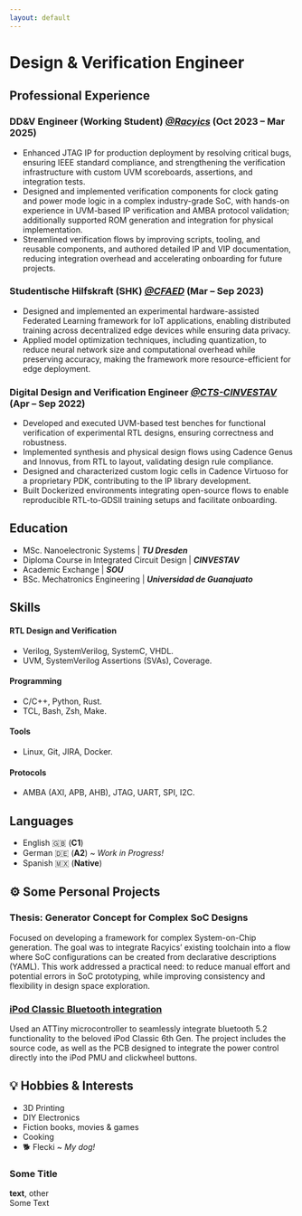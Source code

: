 ```yaml
---
layout: default
---
```

# Design & Verification Engineer


## Professional Experience

### DD&V Engineer (Working Student) [***@Racyics***](https://racyics.de/) (Oct 2023 – Mar 2025)
* Enhanced JTAG IP for production deployment by resolving critical bugs, ensuring IEEE standard compliance, and strengthening the verification infrastructure with custom UVM scoreboards, assertions, and integration tests.
* Designed and implemented verification components for clock gating and power mode logic in a complex industry-grade SoC, with hands-on experience in UVM-based IP verification and AMBA protocol validation; additionally supported ROM generation and integration for physical implementation.
* Streamlined verification flows by improving scripts, tooling, and reusable components, and authored detailed IP and VIP documentation, reducing integration overhead and accelerating onboarding for future projects.

### Studentische Hilfskraft (SHK) [***@CFAED***](https://cfaed.tu-dresden.de/) (Mar – Sep 2023)
* Designed and implemented an experimental hardware-assisted Federated Learning framework for IoT applications, enabling distributed training across decentralized edge devices while ensuring data privacy.
* Applied model optimization techniques, including quantization, to reduce neural network size and computational overhead while preserving accuracy, making the framework more resource-efficient for edge deployment.

### Digital Design and Verification Engineer [***@CTS-CINVESTAV***](https://cts-design.gdl.cinvestav.mx/acerca.html) (Apr – Sep 2022)
* Developed and executed UVM-based test benches for functional verification of experimental RTL designs, ensuring correctness and robustness.
* Implemented synthesis and physical design flows using Cadence Genus and Innovus, from RTL to layout, validating design rule compliance.
* Designed and characterized custom logic cells in Cadence Virtuoso for a proprietary PDK, contributing to the IP library development.
* Built Dockerized environments integrating open-source flows to enable reproducible RTL-to-GDSII training setups and facilitate onboarding.

## Education
- MSc. Nanoelectronic Systems | ***TU Dresden***
- Diploma Course in Integrated Circuit Design | ***CINVESTAV***
- Academic Exchange | ***SOU***
- BSc. Mechatronics Engineering | ***Universidad de Guanajuato***

## Skills
#### RTL Design and Verification
- Verilog, SystemVerilog, SystemC, VHDL.
- UVM, SystemVerilog Assertions (SVAs), Coverage.

#### Programming
- C/C++, Python, Rust.
- TCL, Bash, Zsh, Make.

#### Tools
- Linux, Git, JIRA, Docker.

#### Protocols
- AMBA (AXI, APB, AHB), JTAG, UART, SPI, I2C.


## Languages
- English 🇬🇧 (**C1**)
- German 🇩🇪 (**A2**) ~ _Work in Progress!_
- Spanish 🇲🇽 (**Native**)


## ⚙️ Some Personal Projects
### Thesis: Generator Concept for Complex SoC Designs
Focused on developing a framework for complex System-on-Chip generation. The goal was to integrate Racyics’ existing toolchain into a flow where SoC configurations can be created from declarative descriptions (YAML). This work addressed a practical need: to reduce manual effort and potential errors in SoC prototyping, while improving consistency and flexibility in design space exploration.
### [iPod Classic Bluetooth integration](https://github.com/Saacman/ipod_avr_control)
Used an ATTiny microcontroller to seamlessly integrate bluetooth 5.2 functionality to the beloved iPod Classic 6th Gen. The project includes the source code, as well as the PCB designed to integrate the power control directly into the iPod PMU and clickwheel buttons.

## 💡 Hobbies & Interests
- 3D Printing
- DIY Electronics
- Fiction books, movies & games
- Cooking
- 🐕 Flecki ~ _My dog!_ 

<div class="card">
  <h3>Some Title</h3>
  <p><b>text</b>, other<br>
  Some Text</p>
  <a href=""><span class="card-link-spanner"></span></a>
</div>
